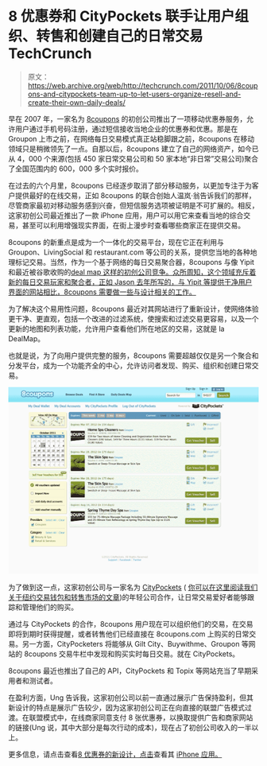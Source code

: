 # 8 优惠券和 CityPockets 联手让用户组织、转售和创建自己的日常交易 TechCrunch

> 原文：<https://web.archive.org/web/http://techcrunch.com/2011/10/06/8coupons-and-citypockets-team-up-to-let-users-organize-resell-and-create-their-own-daily-deals/>

早在 2007 年，一家名为 [8coupons](https://web.archive.org/web/20230203135629/http://www.8coupons.com/) 的初创公司推出了一项移动优惠券服务，允许用户通过手机号码注册，通过短信接收当地企业的优惠券和优惠。那是在 Groupon 上市之前，在网络每日交易模式真正站稳脚跟之前，8coupons 在移动领域只是稍微领先了一点。自那以后，8coupons 建立了自己的网络资产，如今已从 4，000 个来源(包括 450 家日常交易公司和 50 家本地“非日常”交易公司)聚合了全国范围内的 600，000 多个实时报价。

在过去的六个月里，8coupons 已经逐步取消了部分移动服务，以更加专注于为客户提供最好的在线交易，正如 8coupons 的联合创始人温岚·翁告诉我们的那样，尽管商家最初对移动服务感到兴奋，但短信服务选项被证明是不可扩展的。相反，这家初创公司最近推出了一款 iPhone 应用，用户可以用它来查看当地的综合交易，甚至可以利用增强现实界面，在街上漫步时查看哪些商家正在提供交易。

8coupons 的新重点是成为一个一体化的交易平台，现在它正在利用与 Groupon、LivingSocial 和 restaurant.com 等公司的关系，提供您当地的各种地理标记交易。当然，作为一个基于网络的每日交易聚合器，8coupons 与像 Yipit 和最近被谷歌收购的[deal map 这样的初创公司竞争。众所周知，这个领域充斥着新的每日交易玩家和聚合者，正如 Jason 去年所写的，与 Yipit 等提供干净用户界面的网站相比，8coupons 需要做一些与设计相关的工作。](https://web.archive.org/web/20230203135629/https://techcrunch.com/2011/08/01/google-scoops-up-daily-deal-aggregator-the-dealmap/)

为了解决这个易用性问题，8coupons 最近对其网站进行了重新设计，使网络体验更干净、更直观，包括一个改进的过滤系统，使搜索和过滤交易更容易，以及一个更新的地图和列表功能，允许用户查看他们所在地区的交易，这就是 la DealMap。

也就是说，为了向用户提供完整的服务，8coupons 需要超越仅仅是另一个聚合和分发平台，成为一个功能齐全的中心，允许访问者发现、购买、组织和创建日常交易。

[![](img/a9829df0fe2b757fe9f850b0b03a0747.png "8coupons - CityPockets 2")](https://web.archive.org/web/20230203135629/https://techcrunch.com/wp-content/uploads/2011/10/8coupons-citypockets-2.png)

为了做到这一点，这家初创公司与一家名为 [CityPockets](https://web.archive.org/web/20230203135629/http://www.citypockets.com/) ( [你可以在这里阅读我们关于纽约交易钱包和转售市场的文章](https://web.archive.org/web/20230203135629/https://techcrunch.com/2011/06/20/daily-deal-wallet-citypockets-raises-735k-adds-secondary-marketplace-for-deal-resale/))的年轻公司合作，让日常交易爱好者能够跟踪和管理他们的购买。

通过与 CityPockets 的合作，8coupons 用户现在可以组织他们的交易，在交易即将到期时获得提醒，或者转售他们已经直接在 8coupons.com 上购买的日常交易。另一方面，CityPocketers 将能够从 Gilt City、Buywithme、Groupon 等网站的 8coupons 交易牛栏中发现和购买实时每日交易。就在 CityPockets。

8coupons 最近也推出了自己的 API，CityPockets 和 Topix 等网站充当了早期采用者和测试者。

在盈利方面，Ung 告诉我，这家初创公司以前一直通过展示广告保持盈利，但其新设计的特点是展示广告较少，因为这家初创公司正在向直接的联盟广告模式过渡。在联盟模式中，在线商家同意支付 8 张优惠券，以换取提供广告和商家网站的链接(Ung 说，其中大部分是每次行动的成本)，现在占了初创公司收入的一半以上。

更多信息，请点击查看[8 优惠券的新设计，点击](https://web.archive.org/web/20230203135629/http://www.8coupons.com/)查看其 [iPhone 应用。](https://web.archive.org/web/20230203135629/http://itunes.apple.com/us/app/8coupons/id431443951?mt=8)
